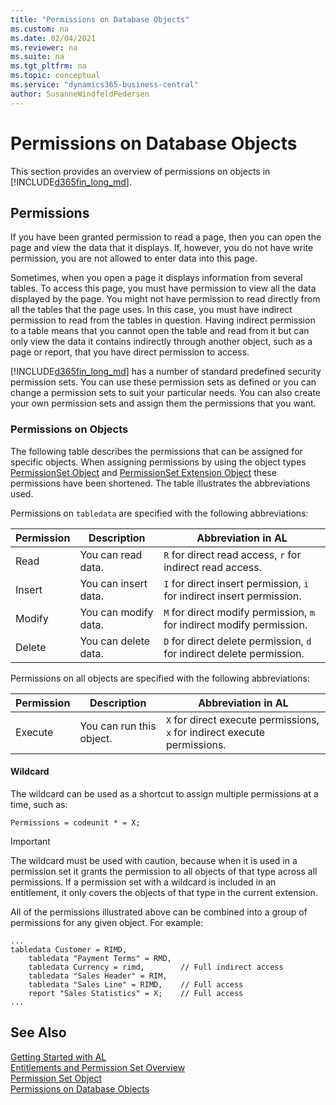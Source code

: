 ```yaml
---
title: "Permissions on Database Objects"
ms.custom: na
ms.date: 02/04/2021
ms.reviewer: na
ms.suite: na
ms.tgt_pltfrm: na
ms.topic: conceptual
ms.service: "dynamics365-business-central"
author: SusanneWindfeldPedersen
---
```


# Permissions on Database Objects

This section provides an overview of permissions on objects in [!INCLUDE[d365fin_long_md](includes/d365fin_long_md.md)].
  
## Permissions

If you have been granted permission to read a page, then you can open the page and view the data that it displays. If, however, you do not have write permission, you are not allowed to enter data into this page.  
  
Sometimes, when you open a page it displays information from several tables. To access this page, you must have permission to view all the data displayed by the page. You might not have permission to read directly from all the tables that the page uses. In this case, you must have indirect permission to read from the tables in question. Having indirect permission to a table means that you cannot open the table and read from it but can only view the data it contains indirectly through another object, such as a page or report, that you have direct permission to access.  
  
[!INCLUDE[d365fin_long_md](includes/d365fin_long_md.md)] has a number of standard predefined security permission sets. You can use these permission sets as defined or you can change a permission sets to suit your particular needs. You can also create your own permission sets and assign them the permissions that you want.  
  
### Permissions on Objects  

The following table describes the permissions that can be assigned for specific objects. When assigning permissions by using the object types [PermissionSet Object](devenv-permissionset-object.md) and [PermissionSet Extension Object](devenv-permissionset-ext-object.md) these permissions have been shortened. The table illustrates the abbreviations used.

Permissions on `tabledata` are specified with the following abbreviations:

|Permission|Description|Abbreviation in AL  |
|----------|-----------------|----------|
|Read      |You can read data.| `R` for direct read access, `r` for indirect read access. |
|Insert    |You can insert data.| `I` for direct insert permission, `i` for indirect insert permission. |
|Modify    |You can modify data.| `M` for direct modify permission, `m` for indirect modify permission. |
|Delete    |You can delete data.| `D` for direct delete permission, `d` for indirect delete permission.| 

Permissions on all objects are specified with the following abbreviations:

|Permission|Description|Abbreviation in AL  |
|----------|-----------------|----------|
|Execute   |You can run this object. | `X` for direct execute permissions, `x` for indirect execute permissions. |

#### Wildcard

The wildcard can be used as a shortcut to assign multiple permissions at a time, such as:

```al
Permissions = codeunit * = X;
```

> [!IMPORTANT]  
> The wildcard must be used with caution, because when it is used in a permission set it grants the permission to all objects of that type across all permissions. If a permission set with a wildcard is included in an entitlement, it only covers the objects of that type in the current extension.


All of the permissions illustrated above can be combined into a group of permissions for any given object. For example:

```al
...
tabledata Customer = RIMD,
    tabledata "Payment Terms" = RMD,
    tabledata Currency = rimd,        // Full indirect access
    tabledata "Sales Header" = RIM,
    tabledata "Sales Line" = RIMD,    // Full access
    report "Sales Statistics" = X;    // Full access
...
```

  
## See Also

[Getting Started with AL](devenv-get-started.md)  
[Entitlements and Permission Set Overview](devenv-entitlements-and-permissionsets-overview.md)  
[Permission Set Object](devenv-permissionset-object.md)  
[Permissions on Database Objects](devenv-permissions-on-database-objects.md)  
